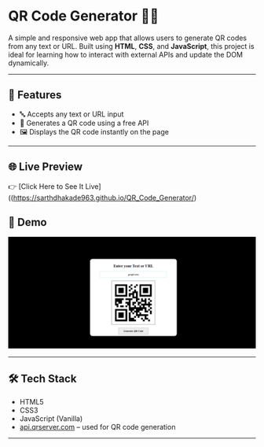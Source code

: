 # QR Code Generator 🧾🔳

A simple and responsive web app that allows users to generate QR codes from any text or URL. Built using **HTML**, **CSS**, and **JavaScript**, this project is ideal for learning how to interact with external APIs and update the DOM dynamically.

---

## 🚀 Features

- 🔤 Accepts any text or URL input
- 🔳 Generates a QR code using a free API
- 🖼️ Displays the QR code instantly on the page


---

## 🌐 Live Preview
👉 [Click Here to See It Live]((https://sarthdhakade963.github.io/QR_Code_Generator/)

## 📸 Demo

![QR Code Generator Screenshot](screenshot.png)

---

## 🛠️ Tech Stack

- HTML5
- CSS3
- JavaScript (Vanilla)
- [api.qrserver.com](https://goqr.me/api/) – used for QR code generation

---


